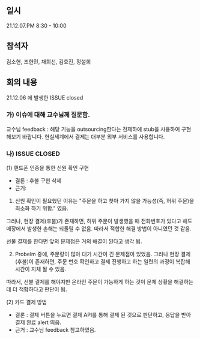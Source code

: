 ## 일시
21.12.07.PM 8:30 - 10:00
## 참석자
김소현, 조현민, 채희선, 김효진, 정설희
## 회의 내용
21.12.06 에 발생한 ISSUE closed

### 가) 이슈에 대해 교수님께 질문함.
교수님 feedback : 해당 기능을 outsourcing한다는 전제하에 stub을 사용하여 구현해보기 바랍니다. 현실세계에서 결제는 대부분 외부 서비스를 사용합니다.

### 나) ISSUE CLOSED

(1) 핸드폰 인증을 통한 신원 확인 구현
- 결론 : 후불 구현 삭제
- 근거:
1. 신원 확인이 필요했던 이유는 "주문을 하고 찾아 가지 않을 가능성(즉, 허위 주문)을 최소화 하기 위함." 였음.

  그러나, 현장 결제(후불)가 존재하면, 허위 주문이 발생했을 때 전화번호가 있다고 해도 매장에서 발생한 손해는 되돌릴 수 없음. 따라서 적합한 해결 방법이 아니였던 것 같음.

  선불 결제를 한다면 앞의 문제점은 거의 해결이 된다고 생각 됨.

2. Probelm 중에, 주문량이 많아 대기 시간이 긴 문제점이 있었음. 그러나 현장 결제(후불)이 존재하면, 주문 번호 확인하고 결제 진행하고 하는 일련의 과정이 복잡해 시간이 지체 될 수 있음.

  따라서, 선불 결제를 해야지만 온라인 주문이 가능하게 하는 것이 문제 상황을 해결하는데 더 적합하다고 판단이 됨.

(2) 카드 결제 방법
- 결론 : 결제 버튼을 누르면 결제 API를 통해 결제 된 것으로 판단하고, 응답을 받아 결제 완료 alert 띄움.
- 근거 : 교수님 feedback 참고하였음.
